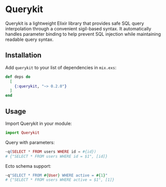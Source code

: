 # Querykit

Querykit is a lightweight Elixir library that provides safe SQL query interpolation through a convenient sigil-based syntax. It automatically handles parameter binding to help prevent SQL injection while maintaining readable query syntax.

## Installation

Add `querykit` to your list of dependencies in `mix.exs`:

```elixir
def deps do
  [
    {:querykit, "~> 0.2.0"}
  ]
end
```

## Usage

Import Querykit in your module:

```elixir
import Querykit
 ```

Query with parameters:

```elixir
~q(SELECT * FROM users WHERE id = #{id})
# {"SELECT * FROM users WHERE id = $1", [id]}
```

Ecto schema support:

```elixir
~q"SELECT * FROM #{User} WHERE active = #{1}"
# {"SELECT * FROM users WHERE active = $1", [1]}
```
